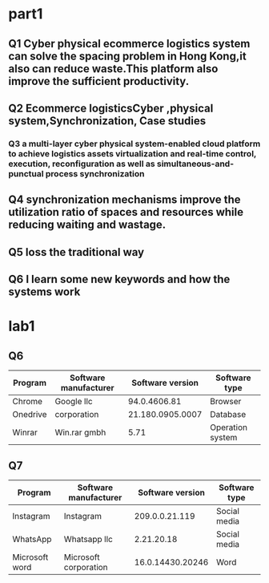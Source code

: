 <h1>part1
<h2>Q1
 Cyber physical ecommerce logistics system can solve the spacing problem in Hong Kong,it also can reduce waste.This platform also improve the sufficient productivity.
<h2>Q2
Ecommerce logisticsCyber ,physical system,Synchronization, Case studies
<h3>Q3
  a multi-layer cyber physical system-enabled cloud platform to achieve logistics assets virtualization and real-time control, execution, reconfiguration as well as simultaneous-and-punctual process synchronization
<h2>Q4
  synchronization mechanisms improve the utilization ratio of spaces and resources while reducing waiting and wastage.
<h2>Q5
  loss the traditional way
  <h2>Q6
    I learn some new keywords and how the systems work
    
    
   
   <h1>lab1
     <h2>Q6

|Program	  | Software manufacturer | Software version	| Software type|
| ------------- | ------------- |------------- | ------------- |
| Chrome | Google llc |     94.0.4606.81         |      Browser         |
| Onedrive | corporation |     21.180.0905.0007  |Database 
|Winrar 	|Win.rar gmbh |	5.71	|Operation system|

  <h2>Q7
         
|Program	  | Software manufacturer | Software version	| Software type|
| ------------- | ------------- |------------- | ------------- |
|Instagram 	|Instagram |	209.0.0.21.119	|Social media |
|WhatsApp |	Whatsapp llc	|2.21.20.18|	Social media|
|Microsoft word|	Microsoft corporation|	16.0.14430.20246|	Word

